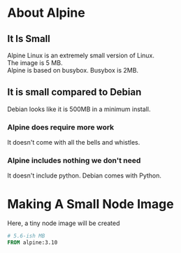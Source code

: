 # About Alpine

## It Is Small

Alpine Linux is an extremely small version of Linux.  
The image is 5 MB.  
Alpine is based on busybox. Busybox is 2MB.

## It is small compared to Debian

Debian looks like it is 500MB in a minimum install.

### Alpine does require more work

It doesn't come with all the bells and whistles.

### Alpine includes nothing we don't need

It doesn't include python. Debian comes with Python.

# Making A Small Node Image
Here, a tiny node image will be created
```dockerfile
# 5.6-ish MB
FROM alpine:3.10
```
